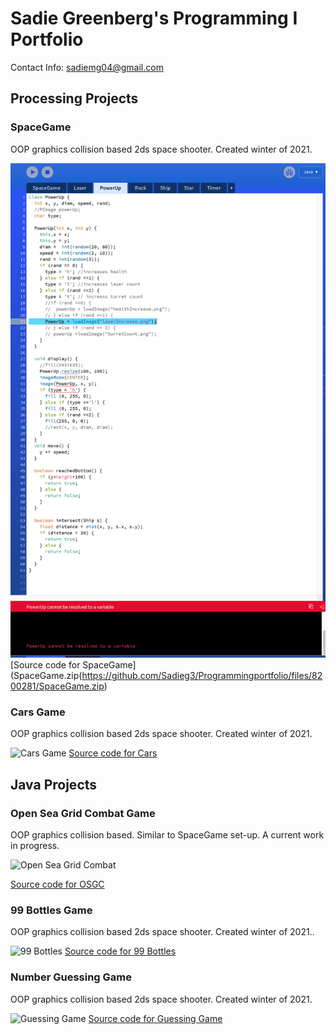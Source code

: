 # Sadie Greenberg's Programming  I  Portfolio
Contact Info: sadiemg04@gmail.com
## Processing Projects

### SpaceGame
OOP graphics collision based 2ds space shooter. Created winter of 2021.

![SpaceGame](https://github.com/Sadieg3/Programmingportfolio/blob/gh-pages/images/SpaceGame.png)
[Source code for SpaceGame](SpaceGame.zip(https://github.com/Sadieg3/Programmingportfolio/files/8200281/SpaceGame.zip)

### Cars Game
OOP graphics collision based 2ds space shooter. Created winter of 2021.

![Cars Game](![Cars](https://user-images.githubusercontent.com/89169471/170340654-f07be64f-a73e-4418-9967-ca6826d6fe85.png)
)
[Source code for Cars]([cars.zip](https://github.com/Sadieg3/Programmingportfolio/files/8773675/cars.zip)
)








## Java Projects

### Open Sea Grid Combat Game
OOP graphics collision based. Similar to SpaceGame set-up. A current work in progress.

![Open Sea Grid Combat](<img width="1994" alt="Open Sea Grid Combat" src="https://user-images.githubusercontent.com/89169471/170338022-073dda03-a50c-4915-90a1-0aa0645485bf.png">)

[Source code for OSGC]()

### 99 Bottles Game
OOP graphics collision based 2ds space shooter. Created winter of 2021..

![99 Bottles](<img width="1043" alt="99 Bottles" src="https://user-images.githubusercontent.com/89169471/170331920-1ef7e3a2-1d28-46cf-af61-0cf8dc949a36.png">
)
[Source code for 99 Bottles](https://replit.com/@SADIEGREENBERG/99Bottles#Main.java)

### Number Guessing Game
OOP graphics collision based 2ds space shooter. Created winter of 2021.

![Guessing Game](<img width="355" alt="Guessing Game" src="https://user-images.githubusercontent.com/89169471/170333857-97eefef9-4190-4851-ae0b-cd182089191a.png">
)
[Source code for Guessing Game](https://replit.com/@SADIEGREENBERG/GuessingGame#Main.java) 


